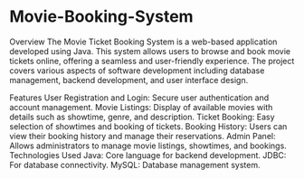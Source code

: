 # Movie-Booking-System
Overview
The Movie Ticket Booking System is a web-based application developed using Java. This system allows users to browse and book movie tickets online, offering a seamless and user-friendly experience. The project covers various aspects of software development including database management, backend development, and user interface design.

Features
User Registration and Login: Secure user authentication and account management.
Movie Listings: Display of available movies with details such as showtime, genre, and description.
Ticket Booking: Easy selection of showtimes and booking of tickets.
Booking History: Users can view their booking history and manage their reservations.
Admin Panel: Allows administrators to manage movie listings, showtimes, and bookings.
Technologies Used
Java: Core language for backend development.
JDBC: For database connectivity.
MySQL: Database management system.
